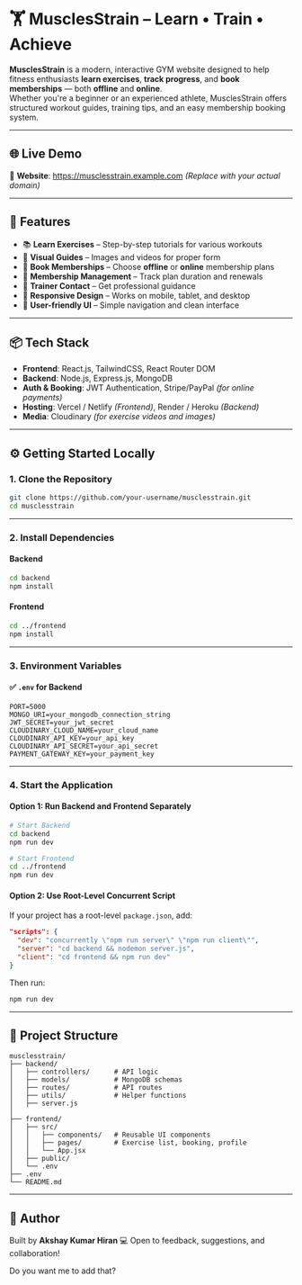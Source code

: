 # 🏋️ MusclesStrain – Learn • Train • Achieve

**MusclesStrain** is a modern, interactive GYM website designed to help fitness enthusiasts **learn exercises**, **track progress**, and **book memberships** — both **offline** and **online**.  
Whether you're a beginner or an experienced athlete, MusclesStrain offers structured workout guides, training tips, and an easy membership booking system.

---

## 🌐 Live Demo

🔗 **Website**: https://musclesstrain.example.com *(Replace with your actual domain)*

---

## 🚀 Features

- 📚 **Learn Exercises** – Step-by-step tutorials for various workouts
- 🎥 **Visual Guides** – Images and videos for proper form
- 📅 **Book Memberships** – Choose **offline** or **online** membership plans
- 🧾 **Membership Management** – Track plan duration and renewals
- 💬 **Trainer Contact** – Get professional guidance
- 📱 **Responsive Design** – Works on mobile, tablet, and desktop
- 🌈 **User-friendly UI** – Simple navigation and clean interface

---

## 📦 Tech Stack

- **Frontend**: React.js, TailwindCSS, React Router DOM  
- **Backend**: Node.js, Express.js, MongoDB  
- **Auth & Booking**: JWT Authentication, Stripe/PayPal *(for online payments)*  
- **Hosting**: Vercel / Netlify *(Frontend)*, Render / Heroku *(Backend)*  
- **Media**: Cloudinary *(for exercise videos and images)*

---

## ⚙️ Getting Started Locally

### 1. Clone the Repository

```bash
git clone https://github.com/your-username/musclesstrain.git
cd musclesstrain
````

---

### 2. Install Dependencies

#### Backend

```bash
cd backend
npm install
```

#### Frontend

```bash
cd ../frontend
npm install
```

---

### 3. Environment Variables

#### ✅ `.env` for Backend

```env
PORT=5000
MONGO_URI=your_mongodb_connection_string
JWT_SECRET=your_jwt_secret
CLOUDINARY_CLOUD_NAME=your_cloud_name
CLOUDINARY_API_KEY=your_api_key
CLOUDINARY_API_SECRET=your_api_secret
PAYMENT_GATEWAY_KEY=your_payment_key
```

---

### 4. Start the Application

#### Option 1: Run Backend and Frontend Separately

```bash
# Start Backend
cd backend
npm run dev
```

```bash
# Start Frontend
cd ../frontend
npm run dev
```

#### Option 2: Use Root-Level Concurrent Script

If your project has a root-level `package.json`, add:

```json
"scripts": {
  "dev": "concurrently \"npm run server\" \"npm run client\"",
  "server": "cd backend && nodemon server.js",
  "client": "cd frontend && npm run dev"
}
```

Then run:

```bash
npm run dev
```

---

## 📁 Project Structure

```
musclesstrain/
├── backend/
│   ├── controllers/      # API logic
│   ├── models/           # MongoDB schemas
│   ├── routes/           # API routes
│   ├── utils/            # Helper functions
│   ├── server.js
│
├── frontend/
│   ├── src/
│   │   ├── components/   # Reusable UI components
│   │   ├── pages/        # Exercise list, booking, profile
│   │   └── App.jsx
│   ├── public/
│   └── .env
├── .env
└── README.md
```

---

## 👤 Author

Built by **Akshay Kumar Hiran** 💻
Open to feedback, suggestions, and collaboration!


Do you want me to add that?
```
